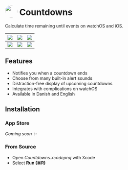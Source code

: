# <img src="https://github.com/freysie/countdowns/blob/main/iOS/Assets.xcassets/AppIcon.appiconset/icon-1.png?raw=true" alt="" width="40" valign="bottom" style="border-radius: 50%"> Countdowns

Calculate time remaining until events on <!-- realityOS,  --> watchOS and iOS.

|![](https://github.com/freyaariel/countdowns/blob/main/Screenshots/List~watchOS.png?raw=true)|![](https://github.com/freyaariel/countdowns/blob/main/Screenshots/Add~watchOS.png?raw=true)|![](https://github.com/freyaariel/countdowns/blob/main/Screenshots/Detail~watchOS.png?raw=true)|
|-|-|-|
|![](https://github.com/freyaariel/countdowns/blob/main/Screenshots/List~iOS.png?raw=true)|![](https://github.com/freyaariel/countdowns/blob/main/Screenshots/Add~iOS.png?raw=true)|![](https://github.com/freyaariel/countdowns/blob/main/Screenshots/UpNext~iOS.png?raw=true)|


## Features

* Notifies you when a countdown ends
* Choose from many built-in alert sounds
* Distraction-free display of upcoming countdowns
* Integrates with <!-- widgets on iOS and --> complications on watchOS
* Available in Danish and English
<!-- * Set countdowns using Siri -->
<!-- * Repeat mode makes it easy to have weekly, monthly, or even yearly countdowns -->
<!-- * Synchronizes across iOS and watchOS -->


## Installation

### App Store

_Coming soon ✨_


### From Source

* Open _Countdowns.xcodeproj_ with Xcode
* Select **Run (⌘R)**


<!--
## Complications

### Circular Small
### Graphic Bezel
### Graphic Circular
### Graphic Corner
### Graphic Extra Large
### Graphic Rectangular
### Utilitarian Large
### Utilitarian Small

-->

<!--
## Settings

### Show Up Next
### Show Target in List
### Delete from List
### Autodelete Countdowns

-->
